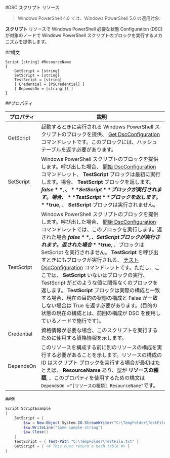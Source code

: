 #DSC スクリプト リソース

> Windows PowerShell 4.0 では、Windows PowerShell 5.0 の適用対象:

**スクリプト** リソースで Windows PowerShell 必要な状態 Configuration (DSC) が対象のノードで Windows PowerShell スクリプトのブロックを実行するメカニズムを提供します。

##構文

```
Script [string] #ResourceName
{
    GetScript = [string]
    SetScript = [string]
    TestScript = [string]
    [ Credential = [PSCredential] ]
    [ DependsOn = [string[]] ]
}
```

##プロパティ

| プロパティ| 説明|
|---|---|
| GetScript| 起動するときに実行される Windows PowerShell スクリプトのブロックを提供、 [Get DscConfiguration](https://technet.microsoft.com/en-us/library/dn407379.aspx) コマンドレットです。このブロックには、ハッシュ テーブルを返す必要があります。|
| SetScript| Windows PowerShell スクリプトのブロックを提供します。呼び出した場合、 [開始 DscConfiguration](https://technet.microsoft.com/en-us/library/dn521623.aspx) コマンドレット、 **TestScript** ブロックは最初に実行します。場合、 **TestScript** ブロックを返します。 **$false**, 、 **SetScript** ブロックが実行されます。場合、 **TestScript** ブロックを返します。 **$true**, 、 **SetScript** ブロックは実行されません。|
| TestScript| Windows PowerShell スクリプトのブロックを提供します。呼び出した場合、 [開始 DscConfiguration](https://technet.microsoft.com/en-us/library/dn521623.aspx) コマンドレットでは、このブロックを実行します。返された場合 **$false**, 、SetScript ブロックが実行されます。返された場合 **$true**, 、ブロックは SetScript を実行されません。 **TestScript** を呼び出すときにもブロックが実行される、 [テスト DscConfiguration](https://technet.microsoft.com/en-us/library/dn407382.aspx) コマンドレットです。ただし、ここでは、 **SetScript** いないはブロックの実行、TestScript がどのような値に関係なくのブロックを返します。 **TestScript** ブロックは実際の構成と一致する場合、現在の目的の状態の構成と False が一致しない場合は True を返す必要があります。(目的の状態の現在の構成とは、前回の構成が DSC を使用しているノードで施行です)。|
| Credential| 資格情報が必要な場合、このスクリプトを実行するために使用する資格情報を示します。|
| DependsOn| このリソースを構成する前に別のリソースの構成を実行する必要があることを示します。リソースの構成の ID はスクリプト ブロックを実行する場合が最初はたとえば、 **ResourceName** あり、型が **リソースの種類**, 、このプロパティを使用するための構文は `DependsOn ="[リソースの種類] ResourceName"`です。

##例

```powershell
Script ScriptExample
{
    SetScript = { 
        $sw = New-Object System.IO.StreamWriter("C:\TempFolder\TestFile.txt")
        $sw.WriteLine("Some sample string")
        $sw.Close()
    }
    TestScript = { Test-Path "C:\TempFolder\TestFile.txt" }
    GetScript = { <# This must return a hash table #> }          
}
```





